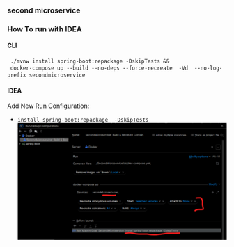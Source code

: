 ### second microservice

### How To run with IDEA
 
#### CLI
```shell
 ./mvnw install spring-boot:repackage -DskipTests &&
 docker-compose up --build --no-deps --force-recreate  -Vd  --no-log-prefix secondmicroservice 
```
#### IDEA

Add New Run Configuration:
- `install spring-boot:repackage  -DskipTests`
![docker_compose_with_idea](/README_IMAGE/docker_compose_with_idea.png)
